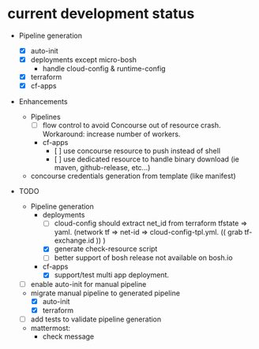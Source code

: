 # current development status 
 - Pipeline generation
    - [X] auto-init
    - [X] deployments except micro-bosh 
        - handle cloud-config & runtime-config
    - [X] terraform
    - [X] cf-apps

 - Enhancements
    - Pipelines
        - [ ] flow control to avoid Concourse out of resource crash. Workaround: increase number of workers. 
        - cf-apps
            - [ ] use concourse resource to push instead of shell
            - [ ] use dedicated resource to handle binary download (ie maven, github-release, etc...)
    - concourse credentials generation from template (like manifest)            
            

 - TODO     
    - Pipeline generation
        - deployments
            - [ ] cloud-config should extract net_id from terraform
                tfstate => yaml. (network tf =>  net-id => cloud-config-tpl.yml. (( grab tf-exchange.id )) )
            - [X] generate check-resource script
            - [ ] better support of bosh release not available on bosh.io
        - cf-apps
            - [X] support/test multi app deployment. 
    - [ ] enable auto-init for manual pipeline
    - migrate manual pipeline to generated pipeline
        - [X] auto-init
        - [X] terraform
    - [ ] add tests to validate pipeline generation
    - mattermost:
        - check message
